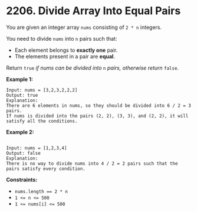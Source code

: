 # 2206. Divide Array Into Equal Pairs

You are given an integer array `nums` consisting of `2 * n` integers.

You need to divide `nums` into `n` pairs such that:

- Each element belongs to **exactly one** pair.
- The elements present in a pair are **equal**.

Return `true` *if nums can be divided into* `n` *pairs, otherwise return* `false`.

**Example 1:**

```()
Input: nums = [3,2,3,2,2,2]
Output: true
Explanation: 
There are 6 elements in nums, so they should be divided into 6 / 2 = 3 pairs.
If nums is divided into the pairs (2, 2), (3, 3), and (2, 2), it will satisfy all the conditions.
```

**Example 2:**

```()

Input: nums = [1,2,3,4]
Output: false
Explanation: 
There is no way to divide nums into 4 / 2 = 2 pairs such that the pairs satisfy every condition.
```

**Constraints:**

- `nums.length == 2 * n`
- `1 <= n <= 500`
- `1 <= nums[i] <= 500`
